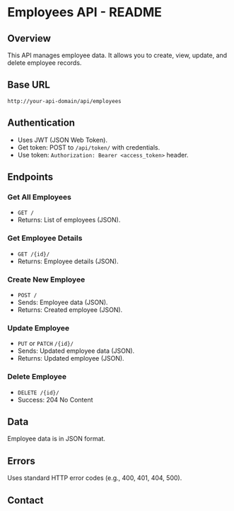 # Employees API - README

## Overview

This API manages employee data. It allows you to create, view, update, and delete employee records.

## Base URL

`http://your-api-domain/api/employees`

## Authentication

* Uses JWT (JSON Web Token).
* Get token: POST to `/api/token/` with credentials.
* Use token:  `Authorization: Bearer <access_token>` header.

## Endpoints

###   Get All Employees

* `GET /`
* Returns: List of employees (JSON).

###   Get Employee Details

* `GET /{id}/`
* Returns: Employee details (JSON).

###   Create New Employee

* `POST /`
* Sends: Employee data (JSON).
* Returns: Created employee (JSON).

###   Update Employee

* `PUT` or `PATCH` `/{id}/`
* Sends: Updated employee data (JSON).
* Returns: Updated employee (JSON).

###   Delete Employee

* `DELETE /{id}/`
* Success: 204 No Content

## Data

Employee data is in JSON format.

## Errors

Uses standard HTTP error codes (e.g., 400, 401, 404, 500).

## Contact


